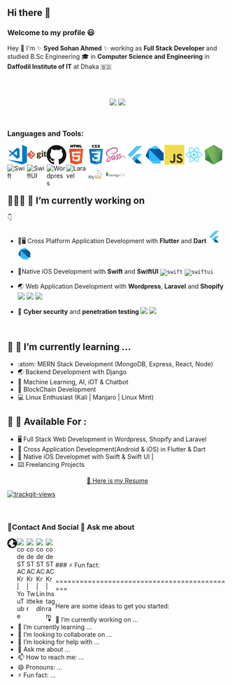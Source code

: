 ## Hi there 👋
### Welcome to my profile :smiley: 
Hey :wave: I'm ✨ **Syed Sohan Ahmed** ✨ working as  **Full Stack Developer** and studied B.Sc Engineering :mortar_board: in **Computer Science and Engineering** in **Daffodil Institute of IT** at Dhaka :bangladesh:

 
<br>
<br>

<p align='center'>
<img align='center' src="https://github-readme-stats.vercel.app/api?username=syedsohanahmed&show_icons=true&icon_color=118c4e&title_color=118c4e">
 
 <img align='center' src = "https://github-readme-stats.vercel.app/api/top-langs/?username=syedsohanahmed&hide_border=true&bg_color=30,3678d6,904e95&title_color=fff&text_color=fff&layout=compact">

 <p/>
 
<br>




### Languages and Tools:


<img align="left" alt="Git" width="45px" src="https://raw.githubusercontent.com/github/explore/80688e429a7d4ef2fca1e82350fe8e3517d3494d/topics/visual-studio-code/visual-studio-code.png" />
<img align="left" alt="Git" width="45px" src="https://raw.githubusercontent.com/github/explore/80688e429a7d4ef2fca1e82350fe8e3517d3494d/topics/git/git.png" />
<img align="left" alt="GitHub" width="45px" src="https://raw.githubusercontent.com/github/explore/78df643247d429f6cc873026c0622819ad797942/topics/github/github.png" />
<img align="left" alt="HTML5" width="45px" src="https://raw.githubusercontent.com/github/explore/80688e429a7d4ef2fca1e82350fe8e3517d3494d/topics/html/html.png" />
<img align="left" alt="CSS3" width="45px" src="https://raw.githubusercontent.com/github/explore/80688e429a7d4ef2fca1e82350fe8e3517d3494d/topics/css/css.png" />
<img align="left" alt="Sass" width="45px" src="https://raw.githubusercontent.com/github/explore/80688e429a7d4ef2fca1e82350fe8e3517d3494d/topics/sass/sass.png" />
<img align="left" alt="Flutter" width="45px" src="https://raw.githubusercontent.com/github/explore/cebd63002168a05a6a642f309227eefeccd92950/topics/flutter/flutter.png" />
<img align="left" alt="Dart" width="45px" src="https://raw.githubusercontent.com/github/explore/80688e429a7d4ef2fca1e82350fe8e3517d3494d/topics/dart/dart.png" />
<img align="left" alt="JavaScript" width="45px" src="https://raw.githubusercontent.com/github/explore/80688e429a7d4ef2fca1e82350fe8e3517d3494d/topics/javascript/javascript.png" />
<img align="left" alt="React" width="45px" src="https://raw.githubusercontent.com/github/explore/80688e429a7d4ef2fca1e82350fe8e3517d3494d/topics/react/react.png" />
<img align="left" alt="Node.js" width="45px" src="https://raw.githubusercontent.com/github/explore/80688e429a7d4ef2fca1e82350fe8e3517d3494d/topics/nodejs/nodejs.png" />
<img align="left" alt="Swift" width="45px" src="https://user-images.githubusercontent.com/21335270/99791669-23076f80-2b50-11eb-81a6-8acdfd73f01f.png" />
<img align="left" alt="SwiftUI" width="45px" src="https://user-images.githubusercontent.com/21335270/99791659-200c7f00-2b50-11eb-8018-39a2d4a86332.png" />
<img align="left" alt="Wordpress" width="45px" src="https://user-images.githubusercontent.com/21335270/99794075-d6259800-2b53-11eb-8567-84d972c91a94.png" />
<img align="left" alt="Laravel" width="45px" src="https://user-images.githubusercontent.com/21335270/99791842-6e218280-2b50-11eb-918e-1d7c8d8076f7.jpg" />
<img align="left" alt="MySQL" width="45px" src="https://raw.githubusercontent.com/github/explore/80688e429a7d4ef2fca1e82350fe8e3517d3494d/topics/mysql/mysql.png" />
<img align="left" alt="MongoDB" width="45px" src="https://raw.githubusercontent.com/github/explore/80688e429a7d4ef2fca1e82350fe8e3517d3494d/topics/mongodb/mongodb.png" />


<br>
<br>
<br>
<br>
<br>


##  🏃🏽‍♂️  🔭 I’m currently working on 

 :point_down:

- 📱🖥️ Cross Platform Application Development with **Flutter** and **Dart** <code><img height="30" src="https://raw.githubusercontent.com/github/explore/cebd63002168a05a6a642f309227eefeccd92950/topics/flutter/flutter.png"></code>  <code><img height="30" src="https://raw.githubusercontent.com/github/explore/80688e429a7d4ef2fca1e82350fe8e3517d3494d/topics/dart/dart.png"></code>


- 📳Native iOS Development with **Swift** and **SwiftUI** <code><img height="30" alt="swift" src="https://user-images.githubusercontent.com/21335270/99791669-23076f80-2b50-11eb-81a6-8acdfd73f01f.png"></code>
<code><img height="30" alt="swiftui" src="https://user-images.githubusercontent.com/21335270/99791659-200c7f00-2b50-11eb-8018-39a2d4a86332.png"></code>

- 🌏 Web Application Development with **Wordpress**, **Laravel** and **Shopify**  <code><img height="30" src="https://user-images.githubusercontent.com/21335270/99794075-d6259800-2b53-11eb-8567-84d972c91a94.png"></code>
<code><img height="30" src="https://user-images.githubusercontent.com/21335270/99791842-6e218280-2b50-11eb-918e-1d7c8d8076f7.jpg"></code>
<code><img height="30" src="https://user-images.githubusercontent.com/21335270/99793897-8941c180-2b53-11eb-8c54-122f75c8711c.png"></code>

- 🤖 **Cyber security** and **penetration testing** <code><img height="30" src="https://user-images.githubusercontent.com/21335270/99795095-6ca68900-2b55-11eb-824c-0d03af314873.png"></code>
<code><img height="30" src="https://user-images.githubusercontent.com/21335270/99795099-6e704c80-2b55-11eb-8126-83fdbb1daa48.png"></code>
<br>

## 📝 🌱 I’m currently learning  ...

- :atom: MERN Stack Development (MongoDB, Express, React, Node)
- 🌏 Backend Development with Django
- 👾 Machine Learning, AI, iOT & Chatbot
- 👀 BlockChain Development
- :computer: Linux Enthusiast (Kali | Manjaro | Linux Mint)


## 🌟 🤝 Available For : 

- 🖥️ Full Stack Web Development in Wordpress, Shopify and Laravel
- :iphone: Cross Application Development(Android & iOS) in Flutter & Dart 
- 🤞 Native iOS Developmet with Swift & Swift UI |
- ⌨️ Freelancing Projects


<p align='center'>
 <a href = "" > 🧠 Here is my Resume </a> 
<p/>


<a href="https://trackgit.com">
<img src="https://sfy.cx/u/pkg" alt="trackgit-views" />
</a>

<br>
<br>
<br>

### 🤝Contact And Social 💬 Ask me about

[<img align="left" alt="codeSTACKr.com" width="22px" src="https://raw.githubusercontent.com/iconic/open-iconic/master/svg/globe.svg" />][website]
[<img align="left" alt="codeSTACKr | YouTube" width="22px" src="https://cdn.jsdelivr.net/npm/simple-icons@v3/icons/youtube.svg" />][youtube]
[<img align="left" alt="codeSTACKr | Twitter" width="22px" src="https://cdn.jsdelivr.net/npm/simple-icons@v3/icons/twitter.svg" />][twitter]
[<img align="left" alt="codeSTACKr | LinkedIn" width="22px" src="https://cdn.jsdelivr.net/npm/simple-icons@v3/icons/linkedin.svg" />][linkedin]
[<img align="left" alt="codeSTACKr | Instagram" width="22px" src="https://cdn.jsdelivr.net/npm/simple-icons@v3/icons/instagram.svg" />][instagram]

<br>
<br>
<br>
### ⚡ Fun fact:





=============================================
<br>
### 






Here are some ideas to get you started:

- 🔭 I’m currently working on ...
- 🌱 I’m currently learning ...
- 👯 I’m looking to collaborate on ...
- 🤔 I’m looking for help with ...
- 💬 Ask me about ...
- 📫 How to reach me: ...
- 😄 Pronouns: ...
- ⚡ Fun fact: ...




[website]: https://syedsohanahmed.com/
[twitter]: https://twitter.com/syedsohanahmed
[youtube]: https://www.youtube.com/syedsohanahmed
[instagram]: https://www.instagram.com/syed_sohan_ahmed/
[linkedin]: https://www.linkedin.com/in/syedsohanahmed/
